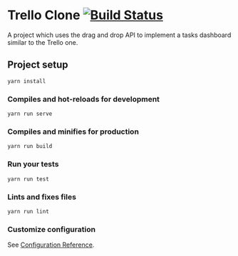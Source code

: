 # Trello Clone [![Build Status](https://travis-ci.org/ovidiusf/trello-clone.svg?branch=master)](https://travis-ci.org/ovidiusf/trello-clone)

A project which uses the drag and drop API to implement a tasks dashboard similar to the Trello one.

## Project setup

```
yarn install
```

### Compiles and hot-reloads for development

```
yarn run serve
```

### Compiles and minifies for production

```
yarn run build
```

### Run your tests

```
yarn run test
```

### Lints and fixes files

```
yarn run lint
```

### Customize configuration

See [Configuration Reference](https://cli.vuejs.org/config/).
